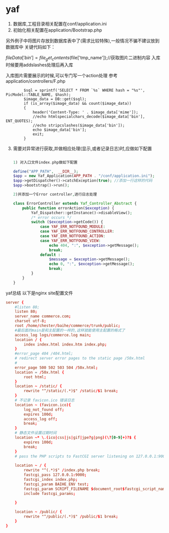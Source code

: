 yaf
===

1. 数据库,工程目录相关配置在conf/application.ini
2. 初始化相关配置在application/Bootstrap.php

另外例子中将图片存放到数据库表中了(需求比较特殊),一般情况不骗不建议放到数据库中
关键代码如下：

$fileData['bin'] = file_get_contents($file['tmp_name']);//获取图片二进制内容
入库时候要用addslashes处理后再入库

入库图片需要展示的时候,可以专门写一个action处理
参考application/controllers/F.php

            $sql = sprintf('SELECT * FROM `%s` WHERE hash = "%s"', PicModel::TABLE_NAME, $hash);
            $image_data = DB::get($sql);
            if (is_array($image_data) && count($image_data))
            {   
                header('Content-Type: ' . $image_data['mime']);
                //echo htmlspecialchars_decode($image_data['bin'], ENT_QUOTES);
                //echo stripcslashes($image_data['bin']);
                echo $image_data['bin'];
                exit;
            } 
 3. 需要对异常进行获取,并做相应处理(显示,或者记录日志)时,应做如下配置
 	
 	```php

	1) 对入口文件index.php做如下配置
	
	define("APP_PATH",  __DIR__);  
	$app = new Yaf_Application(APP_PATH . "/conf/application.ini");  
	$app->getDispatcher()->catchException(true); //添加一行这样的代码
	$app->bootstrap()->run();
	
	2)并添加一个Error controller,进行日志处理
	
	class ErrorController extends Yaf_Controller_Abstract {
	    public function errorAction($exception) {
	        Yaf_Dispatcher::getInstance()->disableView();
	        /* error occurs */
	        switch ($exception->getCode()) {
	            case YAF_ERR_NOTFOUND_MODULE:
	            case YAF_ERR_NOTFOUND_CONTROLLER:
	            case YAF_ERR_NOTFOUND_ACTION:
	            case YAF_ERR_NOTFOUND_VIEW:
	                echo 404, ":", $exception->getMessage();
	                break;
	            default :
	                $message = $exception->getMessage();
	                echo 0, ":", $exception->getMessage();
	                break;
	        }
	    }
	}
	```
	
yaf总结
以下是nginx site配置文件

```conf
server {
    #listen 80;
    listen 80;
    server_name commerce.com;
    charset utf-8;
    root /home/chester/baihe/commerce/trunk/public;
    #最后面的main是和主配置的一样的,这样就能使用主配置的格式了
    access_log logs/commerce.log main;
    location / {
        index index.html index.htm index.php;
    }
    #error_page 404 /404.html;
    # redirect server error pages to the static page /50x.html
    #
    error_page 500 502 503 504 /50x.html;
    location = /50x.html {
        root html;
    }
    location ~ /static/ {
        rewrite "^/static/(.*)$" /static/$1 break;
    }
    # 不记录 favicon.ico 错误日志
    location ~ (favicon.ico){
        log_not_found off;
        expires 100d;
        access_log off;
        break;
    }
    # 静态文件设置过期时间
    location ~* \.(ico|css|js|gif|jpe?g|png)(\?[0-9]+)?$ {
        expires 100d;
        break;
    }
    # pass the PHP scripts to FastCGI server listening on 127.0.0.1:9000
	
	location ~ / {
        rewrite "^(.*)$" /index.php break;
        fastcgi_pass 127.0.0.1:9000;
		fastcgi_index index.php;
        fastcgi_param BAIHE_ENV test;
		fastcgi_param SCRIPT_FILENAME $document_root$fastcgi_script_name;
        include fastcgi_params;
    
	}

    location ~ /public/ {
        rewrite "^/public/(.*)$" /public/$1 break;
    }
}
```

